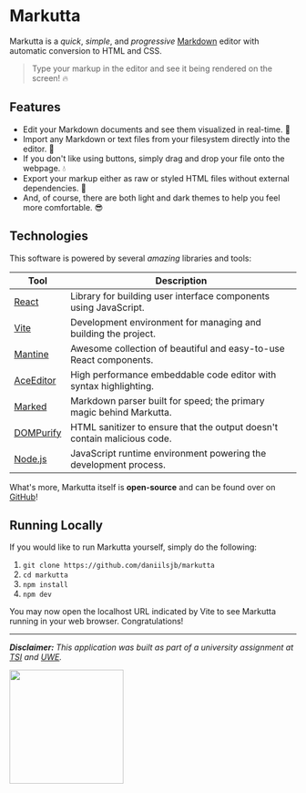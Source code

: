 # Markutta

Markutta is a _quick_, _simple_, and _progressive_ [Markdown](https://www.markdownguide.org/basic-syntax/)
editor with automatic conversion to HTML and CSS.

> Type your markup in the editor and see it being rendered on the screen! 🔥

## Features

- Edit your Markdown documents and see them visualized in real-time. 📝
- Import any Markdown or text files from your filesystem directly into the editor. 🚀
- If you don't like using buttons, simply drag and drop your file onto the webpage. 💧
- Export your markup either as raw or styled HTML files without external dependencies. 🥳
- And, of course, there are both light and dark themes to help you feel more comfortable. 😎

## Technologies

This software is powered by several _amazing_ libraries and tools:

| Tool           | Description                                                              |
|----------------|--------------------------------------------------------------------------|
| [React][1]     | Library for building user interface components using JavaScript.         |
| [Vite][2]      | Development environment for managing and building the project.           |
| [Mantine][3]   | Awesome collection of beautiful and easy-to-use React components.        |
| [AceEditor][4] | High performance embeddable code editor with syntax highlighting.        |
| [Marked][5]    | Markdown parser built for speed; the primary magic behind Markutta.      |
| [DOMPurify][6] | HTML sanitizer to ensure that the output doesn't contain malicious code. |
| [Node.js][7]   | JavaScript runtime environment powering the development process.         |

What's more, Markutta itself is __open-source__ and can be found over on [GitHub](https://github.com/daniilsjb/markutta)!

## Running Locally

If you would like to run Markutta yourself, simply do the following:

1. `git clone https://github.com/daniilsjb/markutta`
2. `cd markutta`
3. `npm install`
4. `npm dev`

You may now open the localhost URL indicated by Vite to see Markutta running in your web browser. Congratulations!

---

_**Disclaimer:** This application was built as part of a university assignment at [TSI](https://tsi.lv/) and [UWE](https://www.uwe.ac.uk/)._

<img src="https://tsi.lv/wp-content/uploads/2020/08/tsi_logo_en_blue.svg" style="width: 200px"/>

[1]: <https://react.dev/>
[2]: <https://vitejs.dev/>
[3]: <https://mantine.dev/>
[4]: <https://ace.c9.io/>
[5]: <https://marked.js.org/>
[6]: <https://github.com/cure53/DOMPurify>
[7]: <https://nodejs.org/en>
